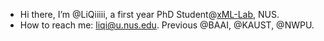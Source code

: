 - Hi there, I’m @LiQiiiii, a first year PhD Student@<a href="https://sites.google.com/view/xml-nus/people?authuser=0" target="_blank">xML-Lab</a>, NUS.
- How to reach me: liqi@u.nus.edu. Previous @BAAI, @KAUST, @NWPU.
